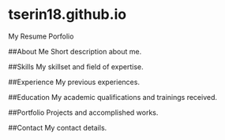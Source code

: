 # tserin18.github.io
My Resume Porfolio

##About Me
  Short description about me.
  
##Skills
  My skillset and field of expertise.
  
##Experience
  My previous experiences.

##Education
  My academic qualifications and trainings received.

##Portfolio
  Projects and accomplished works.

##Contact
  My contact details.
